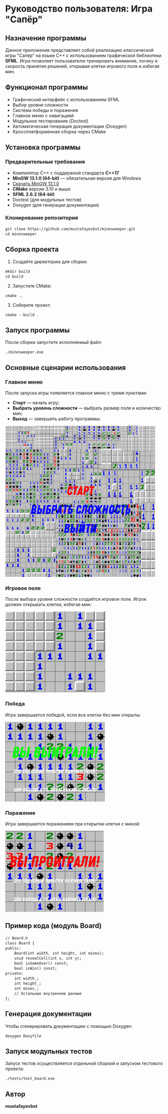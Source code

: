 <h1>Руководство пользователя: Игра "Сапёр"</h1>

<h2>Назначение программы</h2>
<p>
Данное приложение представляет собой реализацию классической игры "Сапёр" на языке C++ с использованием графической библиотеки <strong>SFML</strong>. Игра позволяет пользователю тренировать внимание, логику и скорость принятия решений, открывая клетки игрового поля и избегая мин.
</p>

<h2>Функционал программы</h2>
<ul>
    <li>Графический интерфейс с использованием SFML</li>
    <li>Выбор уровня сложности</li>
    <li>Система победы и поражения</li>
    <li>Главное меню с навигацией</li>
    <li>Модульное тестирование (Doctest)</li>
    <li>Автоматическая генерация документации (Doxygen)</li>
    <li>Кроссплатформенная сборка через CMake</li>
</ul>

<h2>Установка программы</h2>

<h3>Предварительные требования</h3>
<ul>
    <li>Компилятор C++ с поддержкой стандарта <strong>C++17</strong></li>
    <li><strong>MinGW 13.1.0 (64-bit)</strong> — обязательная версия для Windows</li>
    <li><a href="https://github.com/brechtsanders/winlibs_mingw/releases/download/13.1.0-16.0.5-11.0.0-msvcrt-r5/winlibs-x86_64-posix-seh-gcc-13.1.0-mingw-w64msvcrt-11.0.0-r5.7z" target="_blank">Скачать MinGW 13.1.0</a></li>
    <li><strong>CMake</strong> версии 3.10 и выше</li>
    <li><strong>SFML 2.6.2 (64-bit)</strong></li>
    <li>Doctest (для модульных тестов)</li>
    <li>Doxygen (для генерации документации)</li>
</ul>

<h3>Клонирование репозитория</h3>
<pre><code>git clone https://github.com/mustafayevbst/minesweeper.git
cd minesweeper</code></pre>

<h2>Сборка проекта</h2>

<ol>
    <li>Создайте директорию для сборки:</li>
</ol>
<pre><code>mkdir build
cd build</code></pre>

<ol start="2">
    <li>Запустите CMake:</li>
</ol>
<pre><code>cmake ..</code></pre>

<ol start="3">
    <li>Соберите проект:</li>
</ol>
<pre><code>cmake --build .</code></pre>

<h2>Запуск программы</h2>
<p>После сборки запустите исполняемый файл:</p>
<pre><code>./minesweeper.exe</code></pre>

<h2>Основные сценарии использования</h2>

<h3>Главное меню</h3>
<p>После запуска игры появляется главное меню с тремя пунктами:</p>
<ul>
    <li><strong>Старт</strong> — начать игру;</li>
    <li><strong>Выбрать уровень сложности</strong> — выбрать размер поля и количество мин;</li>
    <li><strong>Выход</strong> — завершить работу программы.</li>
</ul>

<img src="assets/githubassets/main_menu.png" alt="Главное меню">

<h3>Игровое поле</h3>
<p>После выбора уровня сложности создаётся игровое поле. Игрок должен открывать клетки, избегая мин:</p>

<img src="assets/githubassets/gameplay.png" alt="Игровое поле">

<h3>Победа</h3>
<p>Игра завершается победой, если все клетки без мин открыты:</p>
<img src="assets/githubassets/victory.png" alt="Победа">

<h3>Поражение</h3>
<p>Игра завершается поражением при открытии клетки с миной:</p>
<img src="assets/githubassets/defeat.png" alt="Поражение">

<h2>Пример кода (модуль Board)</h2>

<pre><code>// Board.h
class Board {
public:
    Board(int width, int height, int mines);
    void revealCell(int x, int y);
    bool isGameOver() const;
    bool isWin() const;
private:
    int width_;
    int height_;
    int mines_;
    // Остальные внутренние данные
};
</code></pre>

<h2>Генерация документации</h2>

<p>Чтобы сгенерировать документацию с помощью Doxygen:</p>

<pre><code>doxygen Doxyfile</code></pre>

<h2>Запуск модульных тестов</h2>

<p>Запуск тестов осуществляется отдельной сборкой и запуском тестового проекта:</p>

<pre><code>./tests/test_board.exe</code></pre>

<h2>Автор</h2>
<p><strong>mustafayevbst</strong></p>

</body>
</html>
